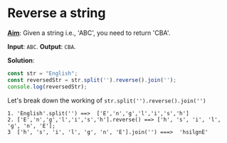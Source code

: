 # Reverse a string 

**<u>Aim</u>**: Given a string i.e., 'ABC', you need to return 'CBA'.<br>

**Input**: `ABC`.
**Output**: `CBA`.

**Solution**: 
```js
const str = "English";
const reversedStr = str.split('').reverse().join('');
console.log(reversedStr);
```

Let's break down the working of `str.split('').reverse().join('')`
```
1. 'English'.split('') ==>  ['E','n','g','l','i','s','h']
2. ['E','n','g','l','i','s','h'].reverse() ==> ['h', 's', 'i', 'l', 'g', 'n', 'E'];
3  ['h', 's', 'i', 'l', 'g', 'n', 'E'].join('') ===>  'hsilgnE'
```